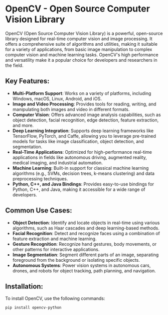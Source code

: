 # OpenCV - Open Source Computer Vision Library

OpenCV (Open Source Computer Vision Library) is a powerful, open-source library designed for real-time computer vision and image processing. It offers a comprehensive suite of algorithms and utilities, making it suitable for a variety of applications, from basic image manipulation to complex computer vision and machine learning tasks. OpenCV's high performance and versatility make it a popular choice for developers and researchers in the field.

## Key Features:
- **Multi-Platform Support**: Works on a variety of platforms, including Windows, macOS, Linux, Android, and iOS.
- **Image and Video Processing**: Provides tools for reading, writing, and manipulating both images and video in different formats.
- **Computer Vision**: Offers advanced image analysis capabilities, such as object detection, facial recognition, edge detection, feature extraction, and more.
- **Deep Learning Integration**: Supports deep learning frameworks like TensorFlow, PyTorch, and Caffe, allowing you to leverage pre-trained models for tasks like image classification, object detection, and segmentation.
- **Real-Time Applications**: Optimized for high-performance real-time applications in fields like autonomous driving, augmented reality, medical imaging, and industrial automation.
- **Machine Learning**: Built-in support for classical machine learning algorithms (e.g., SVMs, decision trees, k-means clustering) and data preprocessing techniques.
- **Python, C++, and Java Bindings**: Provides easy-to-use bindings for Python, C++, and Java, making it accessible for a wide range of developers.

## Common Use Cases:
- **Object Detection**: Identify and locate objects in real-time using various algorithms, such as Haar cascades and deep learning-based methods.
- **Facial Recognition**: Detect and recognize faces using a combination of feature extraction and machine learning.
- **Gesture Recognition**: Recognize hand gestures, body movements, or other patterns for interactive applications.
- **Image Segmentation**: Segment different parts of an image, separating foreground from the background or isolating specific objects.
- **Autonomous Systems**: Power vision systems in autonomous cars, drones, and robots for object tracking, path planning, and navigation.

## Installation:
To install OpenCV, use the following commands:

```bash
pip install opencv-python
